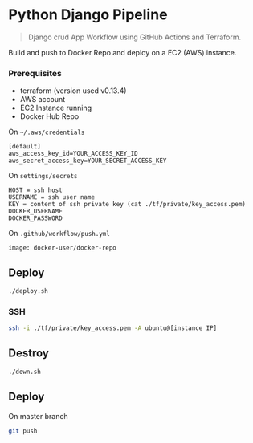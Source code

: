 # Python Django Pipeline
> Django crud App Workflow using GitHub Actions and Terraform.

Build and push to Docker Repo and deploy on a EC2 (AWS) instance.

### Prerequisites

- terraform (version used v0.13.4)
- AWS account
- EC2 Instance running
- Docker Hub Repo

On `~/.aws/credentials`
```
[default]
aws_access_key_id=YOUR_ACCESS_KEY_ID
aws_secret_access_key=YOUR_SECRET_ACCESS_KEY
```


On `settings/secrets`
```
HOST = ssh host
USERNAME = ssh user name
KEY = content of ssh private key (cat ./tf/private/key_access.pem)
DOCKER_USERNAME
DOCKER_PASSWORD
```

On `.github/workflow/push.yml`
```
image: docker-user/docker-repo
```

## Deploy
```sh
./deploy.sh
```

### SSH 
```sh
ssh -i ./tf/private/key_access.pem -A ubuntu@[instance IP]
```

## Destroy 
```sh
./down.sh
```

## Deploy
On master branch
```sh
git push
```
